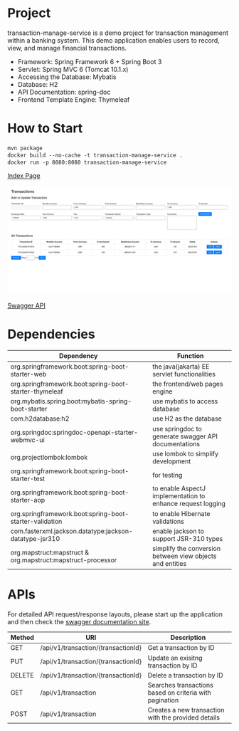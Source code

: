 # Project

transaction-manage-service is a demo project for transaction management within a banking system. This demo application
enables users to record, view, and manage financial transactions.

* Framework: Spring Framework 6 + Spring Boot 3
* Servlet: Spring MVC 6 (Tomcat 10.1.x)
* Accessing the Database: Mybatis
* Database: H2
* API Documentation: spring-doc
* Frontend Template Engine: Thymeleaf

# How to Start

```
mvn package
docker build --no-cache -t transaction-manage-service .
docker run -p 8080:8080 transaction-manage-service
```

[Index Page](http://localhost:8080/index.html?page=3&size=2)

![Index Page Screenshot](./index_page.jpg)

[Swagger API](http://localhost:8080/swagger-ui/index.html#/transactions/search)

# Dependencies

| Dependency                                                  | Function                                                    |
|-------------------------------------------------------------|-------------------------------------------------------------|
| org.springframework.boot:spring-boot-starter-web            | the java(jakarta) EE servlet functionalities                |
| org.springframework.boot:spring-boot-starter-thymeleaf      | the frontend/web pages engine                               |
| org.mybatis.spring.boot:mybatis-spring-boot-starter         | use mybatis to access database                              |
| com.h2database:h2                                           | use H2 as the database                                      |
| org.springdoc:springdoc-openapi-starter-webmvc-ui           | use springdoc to generate swagger API documentations        |
| org.projectlombok:lombok                                    | use lombok to simplify development                          |
| org.springframework.boot:spring-boot-starter-test           | for testing                                                 |
| org.springframework.boot:spring-boot-starter-aop            | to enable AspectJ implementation to enhance request logging |
| org.springframework.boot:spring-boot-starter-validation     | to enable Hibernate validations                             |
| com.fasterxml.jackson.datatype:jackson-datatype-jsr310      | enable jackson to support JSR-310 types                     |
| org.mapstruct:mapstruct & org.mapstruct:mapstruct-processor | simplify the conversion between view objects and entities   |

# APIs

For detailed API request/response layouts, please start up the application and then check
the [swagger documentation site](http://localhost:8080/swagger-ui/index.html#/).

| Method | URI                                 | Description                                             |
|--------|-------------------------------------|---------------------------------------------------------|
| GET    | /api/v1/transaction/{transactionId} | Get a transaction by ID                                 |
| PUT    | /api/v1/transaction/{transactionId} | Update an exisitng transaction by ID                    |
| DELETE | /api/v1/transaction/{transactionId} | Delete a transaction by ID                              |
| GET    | /api/v1/transaction                 | Searches transactions based on criteria with pagination |
| POST   | /api/v1/transaction                 | Creates a new transaction with the provided details     |
